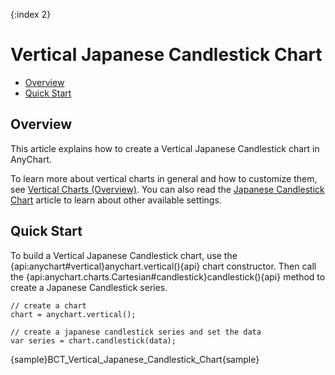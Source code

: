 {:index 2}
# Vertical Japanese Candlestick Chart

* [Overview](#overview)
* [Quick Start](#quick_start)

## Overview

This article explains how to create a Vertical Japanese Candlestick chart in AnyChart.

To learn more about vertical charts in general and how to customize them, see [Vertical Charts (Overview)](Overview). You can also read the [Japanese Candlestick Chart](../Japanese_Candlestick_Chart) article to learn about other available settings.

## Quick Start

To build a Vertical Japanese Candlestick chart, use the {api:anychart#vertical}anychart.vertical(){api} chart constructor. Then call the {api:anychart.charts.Cartesian#candlestick}candlestick(){api} method to create a Japanese Candlestick series.

```
// create a chart
chart = anychart.vertical();

// create a japanese candlestick series and set the data
var series = chart.candlestick(data);
```

{sample}BCT\_Vertical\_Japanese\_Candlestick\_Chart{sample}